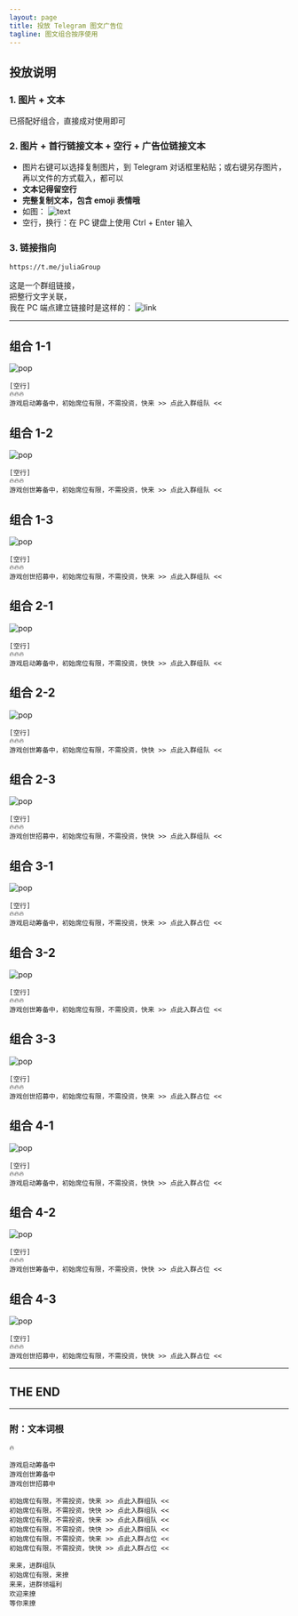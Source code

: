 ```yaml
---
layout: page
title: 投放 Telegram 图文广告位
tagline: 图文组合按序使用
---
```



## 投放说明


### 1. 图片 + 文本

已搭配好组合，直接成对使用即可


### 2. 图片 + 首行链接文本 + 空行 + 广告位链接文本

- 图片右键可以选择复制图片，到 Telegram 对话框里粘贴；或右键另存图片，再以文件的方式载入，都可以
- **文本记得留空行**
- **完整复制文本，包含 emoji 表情哦**
- 如图：
  ![text](/assets/pops/cindy_text.png)
- 空行，换行：在 PC 键盘上使用 Ctrl + Enter 输入


### 3. 链接指向

```markdown
https://t.me/juliaGroup
```

这是一个群组链接，<br>
把整行文字关联，<br>
我在 PC 端点建立链接时是这样的：
![link](/assets/pops/cindy_link.png)



---

## 组合 1-1

![pop](/assets/pops/cindy01.jpg)

```text
[空行]
🔥🔥🔥
游戏启动筹备中，初始席位有限，不需投资，快来 >> 点此入群组队 <<
```


## 组合 1-2

![pop](/assets/pops/cindy02.jpg)

```text
[空行]
🔥🔥🔥
游戏创世筹备中，初始席位有限，不需投资，快来 >> 点此入群组队 <<
```


## 组合 1-3

![pop](/assets/pops/cindy03.jpg)

```text
[空行]
🔥🔥🔥
游戏创世招募中，初始席位有限，不需投资，快来 >> 点此入群组队 <<
```



## 组合 2-1

![pop](/assets/pops/cindy11.jpg)

```text
[空行]
🔥🔥🔥
游戏启动筹备中，初始席位有限，不需投资，快快 >> 点此入群组队 <<
```


## 组合 2-2

![pop](/assets/pops/cindy12.jpg)

```text
[空行]
🔥🔥🔥
游戏创世筹备中，初始席位有限，不需投资，快快 >> 点此入群组队 <<
```


## 组合 2-3

![pop](/assets/pops/cindy13.jpg)

```text
[空行]
🔥🔥🔥
游戏创世招募中，初始席位有限，不需投资，快快 >> 点此入群组队 <<
```





## 组合 3-1

![pop](/assets/pops/cindy21.jpg)

```text
[空行]
🔥🔥🔥
游戏启动筹备中，初始席位有限，不需投资，快来 >> 点此入群占位 <<
```


## 组合 3-2

![pop](/assets/pops/cindy22.jpg)

```text
[空行]
🔥🔥🔥
游戏创世筹备中，初始席位有限，不需投资，快来 >> 点此入群占位 <<
```


## 组合 3-3

![pop](/assets/pops/cindy23.jpg)

```text
[空行]
🔥🔥🔥
游戏创世招募中，初始席位有限，不需投资，快来 >> 点此入群占位 <<
```




## 组合 4-1

![pop](/assets/pops/cindy31.jpg)

```text
[空行]
🔥🔥🔥
游戏启动筹备中，初始席位有限，不需投资，快快 >> 点此入群占位 <<
```


## 组合 4-2

![pop](/assets/pops/cindy32.jpg)

```text
[空行]
🔥🔥🔥
游戏创世筹备中，初始席位有限，不需投资，快快 >> 点此入群占位 <<
```


## 组合 4-3

![pop](/assets/pops/cindy33.jpg)

```text
[空行]
🔥🔥🔥
游戏创世招募中，初始席位有限，不需投资，快快 >> 点此入群占位 <<
```


---

## THE END

---

### 附：文本词根

```text
🔥

游戏启动筹备中
游戏创世筹备中
游戏创世招募中

初始席位有限，不需投资，快来 >> 点此入群组队 <<
初始席位有限，不需投资，快快 >> 点此入群组队 <<
初始席位有限，不需投资，快来 >> 点此入群组队 <<
初始席位有限，不需投资，快快 >> 点此入群组队 <<
初始席位有限，不需投资，快来 >> 点此入群占位 <<
初始席位有限，不需投资，快快 >> 点此入群占位 <<

来来，进群组队
初始席位有限，来撩
来来，进群领福利
欢迎来撩
等你来撩
```

